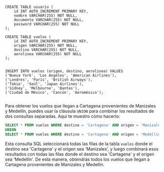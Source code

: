 ```
CREATE TABLE usuario (
    id INT AUTO_INCREMENT PRIMARY KEY,
    nombre VARCHAR(255) NOT NULL,
    documento VARCHAR(255) NOT NULL,
    password VARCHAR(255) NOT NULL
);

```

```
CREATE TABLE vuelos (
    id INT AUTO_INCREMENT PRIMARY KEY,
    origen VARCHAR(255) NOT NULL,
    destino VARCHAR(255) NOT NULL,
    aerolinea VARCHAR(255) NOT NULL
);


```
```
INSERT INTO vuelos (origen, destino, aerolinea) VALUES
('Nueva York', 'Los Ángeles', 'American Airlines'),
('Londres', 'París', 'British Airways'),
('Tokio', 'Seúl', 'Japan Airlines'),
('Sídney', 'Melbourne', 'Qantas'),
('Ciudad de México', 'Cancún', 'Aeroméxico');


```

Para obtener los vuelos que llegan a Cartagena provenientes de Manizales y Medellín, puedes usar la cláusula `UNION` para combinar los resultados de dos consultas separadas. Aquí te muestro cómo hacerlo:

```sql
SELECT * FROM vuelos WHERE destino = 'Cartagena' AND origen = 'Manizales'
UNION
SELECT * FROM vuelos WHERE destino = 'Cartagena' AND origen = 'Medellín';
```

Esta consulta SQL seleccionará todas las filas de la tabla `vuelos` donde el destino sea 'Cartagena' y el origen sea 'Manizales', y luego combinará esos resultados con todas las filas donde el destino sea 'Cartagena' y el origen sea 'Medellín'. De esta manera, obtendrás todos los vuelos que llegan a Cartagena provenientes de Manizales y Medellín.